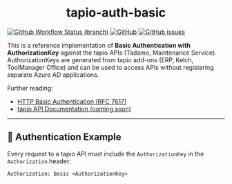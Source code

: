 <div align=center>

<h1>tapio-auth-basic</h1>

</div>

[![GitHub Workflow Status (branch)](https://img.shields.io/github/workflow/status/tapioone/tapio-auth-api/CI/master)](https://github.com/tapioone/tapio-auth-api/actions)
[![GitHub](https://img.shields.io/github/license/tapioone/tapio-auth-api)](https://github.com/tapioone/tapio-auth-api/blob/master/LICENSE)
[![GitHub issues](https://img.shields.io/github/issues/tapioone/tapio-auth-api)](https://github.com/tapioone/tapio-auth-api/issues)

This is a reference implementation of **Basic Authentication with AuthorizationKey** against the tapio APIs (Tadamo, Maintenance Service).  
AuthorizationKeys are generated from tapio add-ons (ERP, Kelch, ToolManager Office) and can be used to access APIs without registering separate Azure AD applications.

Further reading:

- [HTTP Basic Authentication (RFC 7617)](https://datatracker.ietf.org/doc/html/rfc7617)  
- [tapio API Documentation (coming soon)](https://developer.tapio.one)  

---

## 🔑 Authentication Example

Every request to a tapio API must include the `AuthorizationKey` in the `Authorization` header:

```http
Authorization: Basic <AuthorizationKey>
